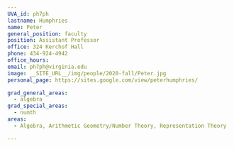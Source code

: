 ```yaml
---
UVA_id: ph7ph
lastname: Humphries
name: Peter
general_position: faculty
position: Assistant Professor
office: 324 Kerchof Hall
phone: 434-924-4942
office_hours: 
email: ph7ph@virginia.edu
image: __SITE_URL__/img/people/2020-fall/Peter.jpg
personal_page: https://sites.google.com/view/peterhumphries/

grad_general_areas:
  - algebra
grad_special_areas:
  - numth
areas:
  - Algebra, Arithmetic Geometry/Number Theory, Representation Theory

---
```

